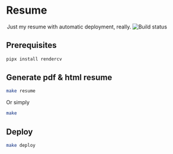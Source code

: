 # Resume

<legend>
Just my resume with automatic deployment, really.
<img src="https://github.com/KINFOO/resume/actions/workflows/build.yml/badge.svg" alt="Build status"/>
</legend>

## Prerequisites

```bash
pipx install rendercv
```

## Generate pdf & html resume

```bash
make resume
```

Or simply

```bash
make
```

## Deploy

```bash
make deploy
```
